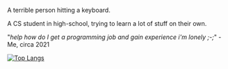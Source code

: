 A terrible person hitting a keyboard.

A CS student in high-school, trying to learn a lot of stuff on their own.

"*help how do I get a programming job and gain experience i'm lonely ;-;*"
    - Me, circa 2021

[![Top Langs](https://github-readme-stats.vercel.app/api/top-langs/?username=ThePotatoChronicler&layout=compact&theme=transparent&langs_count=10)](https://github.com/anuraghazra/github-readme-stats)
